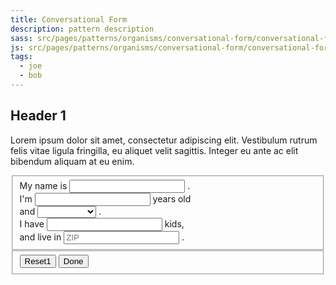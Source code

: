 ```yaml
---
title: Conversational Form
description: pattern description
sass: src/pages/patterns/organisms/conversational-form/conversational-form.scss
js: src/pages/patterns/organisms/conversational-form/conversational-form.js
tags:
  - joe
  - bob
---
```


## Header 1

Lorem ipsum dolor sit amet, consectetur adipiscing elit. Vestibulum rutrum felis vitae ligula fringilla, eu aliquet velit sagittis. Integer eu ante ac elit bibendum aliquam at eu enim.

<!-- CONVERSATIONAL FORM - BEGINS -->
<div class="evo-conversational-form">
	<form data-abide novalidate>
		<div class="row">
			<fieldset class="small-12 columns evo-conversational-form-ctn">
				<div class="evo-conversational-form-item">
					<label>
						My name is
						<input type="text" required data-evo-conversational-form-element data-evo-conversational-form-item-toggle="1" data-autosize-input='{"space": 16}'>
						.&nbsp;
					</label>
				</div>
				<div class="evo-hide evo-conversational-form-item" id="evo-conversational-form-item-1">
					<label>
						I'm
						<input type="number" min="0" step="1" required data-evo-conversational-form-element data-evo-conversational-form-item-toggle="2" data-autosize-input='{"space": 2}'>
						years old&nbsp;
					</label>
				</div>
				<div class="evo-hide evo-conversational-form-item" id="evo-conversational-form-item-2">
					<label>
						and
						<select required data-evo-conversational-form-element data-evo-conversational-form-item-toggle="3">
							<option value=""></option>
							<option value="single">single</option>
							<option value="married">married</option>
							<option value="divorced">divorced</option>
							<option value="cohabitating">cohabitating</option>
						</select>
						.&nbsp;
					</label>
				</div>
				<div class="evo-hide evo-conversational-form-item" id="evo-conversational-form-item-3">
					<label>
						I have
						<input type="number" min="0" step="1" required data-evo-conversational-form-element data-evo-conversational-form-item-toggle="4" data-autosize-input='{"space": 2}'>
						kids,&nbsp;
					</label>
				</div>
				<div class="evo-hide evo-conversational-form-item" id="evo-conversational-form-item-4">
					<label>
						 and live in
						<input type="tel" maxlength="5" pattern="number" placeholder="ZIP" required data-autosize-input='{"space": 5}'>
						.
					</label>
				</div>
			</fieldset>
		</div>
		<div class="row">
			<fieldset class="small-12 columns">
				<button class="button secondary evo-button" type="reset" title="Reset">Reset1</button>
				<button class="button evo-button" title="Done">Done</button>
			</fieldset>
		</div>
	</form>
</div>
<!-- CONVERSATIONAL FORM - ENDS -->